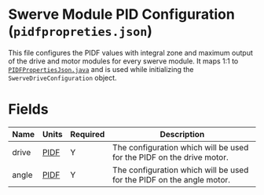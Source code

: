 # Swerve Module PID Configuration (`pidfpropreties.json`)

This file configures the PIDF values with integral zone and maximum output of the drive and motor
modules for every swerve module. It maps 1:1
to [`PIDFPropertiesJson.java`](../../src/main/java/frc/robot/subsystems/swervedrive2/swervelib/parser/json/PIDFPropertiesJson.java)
and is used while initializing the `SwerveDriveConfiguration` object.

# Fields

| Name  | Units                                    | Required | Description                                                           |
|-------|------------------------------------------|----------|-----------------------------------------------------------------------|
| drive | [PIDF](pidfjson.md) | Y        | The configuration which will be used for the PIDF on the drive motor. |
| angle | [PIDF](pidfjson.md) | Y        | The configuration which will be used for the PIDF on the angle motor. |

